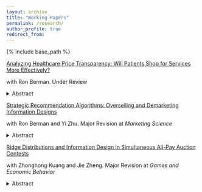 ```yaml
---
layout: archive
title: "Working Papers"
permalink: /research/
author_profile: true
redirect_from:
---
```


{% include base_path %}

[Analyzing Healthcare Price Transparency: Will Patients Shop for Services More Effectively?](https://papers.ssrn.com/sol3/papers.cfm?abstract_id=4620347)

with Ron Berman. Under Review

<details>
  <summary>Abstract</summary>
  Recently, the US mandated healthcare price transparency to facilitate easier comparison of healthcare prices. However, the potential effectiveness of this policy is an open question. We use a large-scale health insurance claims dataset to estimate the potential maximum savings from price transparency. We focus on short-term, demand-side estimates, where patients can shop around and switch to cheaper providers. We analyze the set "shoppable" services whose price information must be reported online. Initially, our data points to a large potential for savings due to a large degree of price dispersion. However, when viewed from the consumer shopping perspective, even the most optimistic estimates of potential savings become limited. The reasons are that the location and insurance network of the patient, the structure of healthcare insurance payments, and the information made available by the transparency rule lower patients’ incentive to save. We find that the best-case scenario for patients’ out-of-pocket savings from price - shopping is 3% of the total cost on average. Our analysis suggests that the existing estimates in the literature might be overestimated, as they overlook the consumer shopping perspective. Hence, patients’ potential savings and the demand-side impact of the transparency rule might not be as impactful as initially hoped for.
</details>



[Strategic Recommendation Algorithms: Overselling and Demarketing Information Designs](https://papers.ssrn.com/sol3/papers.cfm?abstract_id=4301489)

with Ron Berman and Yi Zhu. Major Revision at <i>Marketing Science</i>

<details>
  <summary>Abstract</summary>
  We analyze recommendation algorithms that firms can engineer to strategically provide information to consumers about products with uncertain matches. Monopolists who cannot alter prices can design recommendation algorithms to oversell the product instead of algorithmically recommending perfectly matching products. However, when prices are endogenous or when competition is rampant, firms opt to lower their persuasive claims and instead choose to fully reveal the product’s match (i.e., maximize recall and precision). As competition strengthens, the algorithms will shift to demarket their products in order to soften competition. When a platform designs a recommendation algorithm for products sold by third party sellers we find that overselling is not an equilibrium strategy of the platform, but demarketing might be. Overselling entails designing an algorithm that recommends badly fitting products to consumers, which would lower the consumers’ ex-ante willingness to pay, and thus increase competition among the sellers and lower the platform’s profit. Demarketing, in contrast, softens the competition among sellers from the information perspective, which can be lucrative for the platform.
</details>


[Ridge Distributions and Information Design in Simultaneous All-Pay Auction Contests](https://papers.ssrn.com/sol3/papers.cfm?abstract_id=4509403)

with Zhonghong Kuang and Jie Zheng. Major Revision at <i>Games and Economic Behavior</i>

<details>
  <summary>Abstract</summary>
  Two contestants informed of their own type compete in a contest, and the organizer ex-ante designs a public anonymous disclosure policy to maximize contestants’ total effort. While a mildly-correlated posterior leads to an efficient equilibrium with maximized surplus, a sufficiently-positively-correlated posterior achieves exploitation with zero contestant equilibrium payoff. We define and fully characterize ridge distributions, under which the equilibrium is both efficient and exploitative. Whenever a partial disclosure policy is optimal, it generates at least one posterior from ridge distributions. With a prior of sufficiently positive correlation, the optimal policy is both efficient and exploitative; otherwise, it is neither efficient nor exploitative.
</details>
